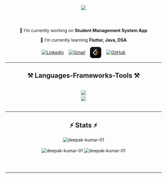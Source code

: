 <h1 align="center">
   <img src="https://readme-typing-svg.herokuapp.com/?font=Roboto&size=35&weight=700&pause=700&center=true&vCenter=true&width=500&height=70&color=238636&duration=5000&lines=Hi+There!+👋;+I'm+Deepak+Kumar!;" />
</h1>
<br/>

<div align="center">
   
   🔭 I’m currently working on **Student Management System App**
   
   🌱 I’m currently learning **Flutter, Java, DSA**
</div>

<div align="center">
   <a href="https://www.linkedin.com/in/deepak-kumar-72b18a300/" target="_blank">
   <img align="center" src="https://skillicons.dev/icons?i=linkedin" alt="Linkedin" height="35" /></a>
   <span>&nbsp&nbsp</span>
   <a href="mailto:deepakkumar224336@gmail.com" target="blank">
   <img align="center" src="https://skillicons.dev/icons?i=gmail" alt="Gmail" height="35" /></a>
   <span>&nbsp&nbsp</span>
   <a href="https://leetcode.com/u/Deepak-Kumar-01/" target="blank">
   <img align="center" src="https://github.com/Mks30d/icons/blob/main/icons/leetcode_logo-modified.png" alt="Leetcode" height="36" /></a>
   <span>&nbsp&nbsp</span>
   <a href="https://github.com/Deepak-Kumar-01/Deepak-Kumar-01" target="blank">
   <img align="center" src="https://skillicons.dev/icons?i=github" alt="GitHub" height="35" /></a>
   <!-- sqlite, safari, google-chrome are other good icon options -->
</div>

<hr/>

<h2 align="center">⚒️ Languages-Frameworks-Tools ⚒️</h2>
<br/>

<div align="center">
  <img src="https://skillicons.dev/icons?i=flutter,firebase,dart,java,c,figma,xd" />
  <br>
  <img src="https://skillicons.dev/icons?i=html,css,javascript,androidstudio,vscode,github,git" />

</div>
<br/>

<hr/>

<h2 align="center">⚡ Stats ⚡</h2>

<div align=center>
<img src="https://github-readme-stats.vercel.app/api/top-langs?username=deepak-kumar-01&show_icons=true&locale=en&layout=compact" alt="deepak-kumar-01" />
<br>  
<br>

   
<img align="center" src="https://github-readme-stats.vercel.app/api?username=deepak-kumar-01&show_icons=true&locale=en&" alt="deepak-kumar-01" />
<img align="center" src="https://github-readme-streak-stats.herokuapp.com/?user=deepak-kumar-01&theme=transparent&" alt="deepak-kumar-01"/>
   
</div>


<br/><br/>
<hr/>
<br/>

<!--
   **Mks30d/Mks30d** is a ✨ _special_ ✨ repository because its `README.md` (this file) appears on your GitHub profile.
   
   Here are some ideas to get you started:
   
   - 🔭 I’m currently working on ...
   - 🌱 I’m currently learning ...
   - 👯 I’m looking to collaborate on ...
   - 🤔 I’m looking for help with ...
   - 💬 Ask me about ...
   - 📫 How to reach me: ...
   - 😄 Pronouns: ...
   - ⚡ Fun fact: ...
   -->

